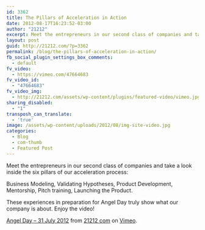 ```yaml
---
id: 3362
title: The Pillars of Acceleration in Action
date: 2012-08-17T16:23:52-03:00
author: "21212"
excerpt: Meet the entrepreneurs in our second class of companies and take a look inside the six pillars of our acceleration process.
layout: post
guid: http://21212.com/?p=3362
permalink: /blog/the-pillars-of-acceleration-in-action/
fb_social_plugin_settings_box_comments:
  - default
fv_video:
  - https://vimeo.com/47664683
fv_video_id:
  - "47664683"
fv_video_img:
  - http://21212.com/assets/wp-content/plugins/featured-video/vimeo.jpg
sharing_disabled:
  - "1"
transposh_can_translate:
  - 'true'
image: /assets/wp-content/uploads/2012/08/img-site-video.jpg
categories:
  - Blog
  - com-thumb
  - Featured Post
---
```

Meet the entrepreneurs in our second class of companies and take a look inside the six pillars of our acceleration process:

Business Modeling, Validating Hypotheses, Product Development, Mentorship, Pitch training, Launching the Product.

These experiences in preparation for Angel Day truly show what our company is about. Enjoy the video!



[Angel Day &#8211; 31 July 2012](http://vimeo.com/47664683) from [21212 com](http://vimeo.com/by21212com) on [Vimeo](http://vimeo.com).